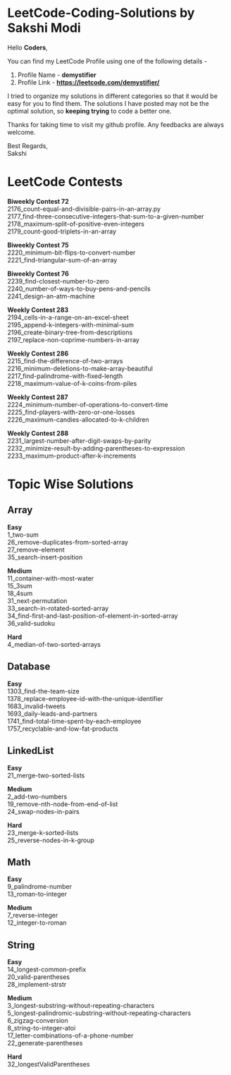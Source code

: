 # LeetCode-Coding-Solutions by Sakshi Modi

Hello **Coders**,

You can find my LeetCode Profile using one of the following details - 
1) Profile Name - **demystifier**
2) Profile Link - **https://leetcode.com/demystifier/**

I tried to organize my solutions in different categories so that it would be easy for you to find them. The solutions I have posted may not be the optimal solution, so **keeping trying** to code a better one. 

Thanks for taking time to visit my github profile. Any feedbacks are always welcome.

Best Regards,<br>Sakshi

# **LeetCode Contests**

**Biweekly Contest 72**<br>
	2176_count-equal-and-divisible-pairs-in-an-array.py<br>
	2177_find-three-consecutive-integers-that-sum-to-a-given-number<br>
	2178_maximum-split-of-positive-even-integers<br>
	2179_count-good-triplets-in-an-array<br>
	
**Biweekly Contest 75**<br>
	2220_minimum-bit-flips-to-convert-number<br>
	2221_find-triangular-sum-of-an-array<br>
	
**Biweekly Contest 76**<br>
	2239_find-closest-number-to-zero<br>
	2240_number-of-ways-to-buy-pens-and-pencils<br>
	2241_design-an-atm-machine<br>

**Weekly Contest 283**<br>
	2194_cells-in-a-range-on-an-excel-sheet<br>
	2195_append-k-integers-with-minimal-sum<br>
	2196_create-binary-tree-from-descriptions<br>
	2197_replace-non-coprime-numbers-in-array<br>

**Weekly Contest 286**<br>
	2215_find-the-difference-of-two-arrays<br>
	2216_minimum-deletions-to-make-array-beautiful<br>
	2217_find-palindrome-with-fixed-length<br>
	2218_maximum-value-of-k-coins-from-piles<br>

**Weekly Contest 287**<br>
	2224_minimum-number-of-operations-to-convert-time<br>
	2225_find-players-with-zero-or-one-losses<br>
	2226_maximum-candies-allocated-to-k-children<br>

**Weekly Contest 288**<br>
	2231_largest-number-after-digit-swaps-by-parity<br>
	2232_minimize-result-by-adding-parentheses-to-expression<br>
	2233_maximum-product-after-k-increments<br>
	
# **Topic Wise Solutions**

## **Array**<br>

**Easy**<br>
	1_two-sum<br>
	26_remove-duplicates-from-sorted-array<br>
	27_remove-element<br>
	35_search-insert-position<br>
	
**Medium**<br>
	11_container-with-most-water<br>
	15_3sum<br>
	18_4sum<br>
	31_next-permutation<br>
	33_search-in-rotated-sorted-array<br>
	34_find-first-and-last-position-of-element-in-sorted-array<br>
	36_valid-sudoku<br>
	
**Hard**<br>
	4_median-of-two-sorted-arrays<br>

## **Database**<br>

**Easy**<br>
	1303_find-the-team-size<br>
	1378_replace-employee-id-with-the-unique-identifier<br>
	1683_invalid-tweets<br>
	1693_daily-leads-and-partners<br>
	1741_find-total-time-spent-by-each-employee<br>
	1757_recyclable-and-low-fat-products<br>
	
## **LinkedList**<br>

**Easy**<br>
	21_merge-two-sorted-lists<br>

**Medium**<br>
	2_add-two-numbers<br>
	19_remove-nth-node-from-end-of-list<br>
	24_swap-nodes-in-pairs<br>
	
**Hard**<br>
	23_merge-k-sorted-lists<br>
	25_reverse-nodes-in-k-group<br>

## **Math**<br>

**Easy**<br>
	9_palindrome-number<br>
	13_roman-to-integer<br>
	
**Medium**<br>
	7_reverse-integer<br>
	12_integer-to-roman<br>

## **String**<br>

**Easy**<br>
	14_longest-common-prefix<br>
	20_valid-parentheses<br>
	28_implement-strstr<br>
	
**Medium**<br>
	3_longest-substring-without-repeating-characters<br>
	5_longest-palindromic-substring-without-repeating-characters<br>
	6_zigzag-conversion<br>
	8_string-to-integer-atoi<br>
	17_letter-combinations-of-a-phone-number<br>
	22_generate-parentheses<br>
	
**Hard**<br>
	32_longestValidParentheses<br>
	
